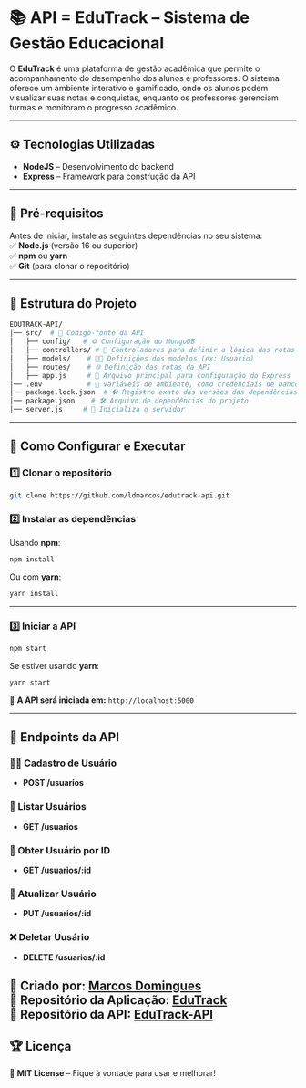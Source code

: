 # 📚 API = EduTrack – Sistema de Gestão Educacional  

O **EduTrack** é uma plataforma de gestão acadêmica que permite o acompanhamento do desempenho dos alunos e professores. O sistema oferece um ambiente interativo e gamificado, onde os alunos podem visualizar suas notas e conquistas, enquanto os professores gerenciam turmas e monitoram o progresso acadêmico.

---

## ⚙️ Tecnologias Utilizadas  

- **NodeJS** – Desenvolvimento do backend  
- **Express** – Framework para construção da API

---

## 📌 Pré-requisitos  

Antes de iniciar, instale as seguintes dependências no seu sistema:  
✅ **Node.js** (versão 16 ou superior)  
✅ **npm** ou **yarn**  
✅ **Git** (para clonar o repositório)  

---

## 📂 Estrutura do Projeto  

```bash
EDUTRACK-API/
│── src/  # 📂 Código-fonte da API 
│   ├── config/   # ⚙️ Configuração do MongoDB
│   ├── controllers/ # 🎯 Controladores para definir a lógica das rotas
│   ├── models/    # 🧑‍💻 Definições dos modelos (ex: Usuario)
│   ├── routes/    # 🌐 Definição das rotas da API
│   ├── app.js     # 🔧 Arquivo principal para configuração do Express
│── .env           # 📄 Variáveis de ambiente, como credenciais de banco de dados
│── package.lock.json  # 🛠️ Registro exato das versões das dependências
│── package.json    # 🛠️ Arquivo de dependências do projeto
│── server.js     # 🚀 Inicializa o servidor
```

---

## 🔧 Como Configurar e Executar  

### 1️⃣ Clonar o repositório  

```sh
git clone https://github.com/ldmarcos/edutrack-api.git
```

### 2️⃣ Instalar as dependências  

Usando **npm**:  

```sh
npm install
```

Ou com **yarn**:  

```sh
yarn install
```

---

### 3️⃣ Iniciar a API

```sh
npm start
```

Se estiver usando **yarn**:

```sh
yarn start
```

📢 **A API será iniciada em:** `http://localhost:5000`

---

## 🔗 Endpoints da API

### 🧑‍🏫 Cadastro de Usuário

- **POST /usuarios**

### 📰 Listar Usuários

- **GET /usuarios**

### 📖 Obter Usuário por ID

- **GET /usuarios/:id**

### 📝 Atualizar Usuário

- **PUT /usuarios/:id**

### ❌ Deletar Uusário

- **DELETE /usuarios/:id**





📌 **Criado por:** [Marcos Domingues](https://github.com/ldmarcos)  
📌 **Repositório da Aplicação:** [EduTrack](https://github.com/FellGMS/EduTrack)  
📌 **Repositório da API:** [EduTrack-API](https://github.com/ldmarcos/edutrack-api)  
---

## 🏆 Licença  

📝 **MIT License** – Fique à vontade para usar e melhorar!  
